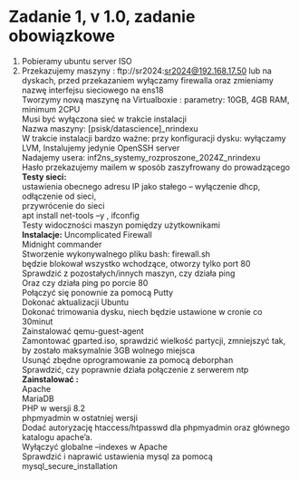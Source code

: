 # Zadanie 1, v 1.0, zadanie obowiązkowe
1. Pobieramy ubuntu server ISO  
2. Przekazujemy maszyny :   ftp://sr2024:sr2024@192.168.17.50 lub na dyskach, przed przekazaniem wyłączamy firewalla  oraz zmieniamy nazwę interfejsu sieciowego na ens18  
Tworzymy nową maszynę na Virtualboxie : parametry: 10GB, 4GB RAM, minimum 2CPU  
Musi być wyłączona sieć w trakcie instalacji  
Nazwa maszyny: [psisk/datascience]_nrindexu  
W trakcie instalacji bardzo ważne: przy konfiguracji dysku: wyłączamy LVM, Instalujemy jedynie OpenSSH server  
Nadajemy usera: inf2ns_systemy_rozproszone_2024Z_nrindexu  
Hasło przekazujemy mailem w sposób zaszyfrowany do prowadzącego  
**Testy sieci:**  
ustawienia obecnego adresu IP jako stałego – wyłączenie dhcp,  
odłączenie od sieci,  
przywrócenie do sieci  
apt install net-tools –y , ifconfig  
Testy widoczności maszyn pomiędzy użytkownikami  
**Instalacje:**
Uncomplicated Firewall  
Midnight commander  
Stworzenie wykonywalnego pliku bash:  firewall.sh  
będzie blokował wszystko wchodzące, otworzy tylko port 80  
Sprawdzić z pozostałych/innych maszyn, czy działa ping  
Oraz czy działa ping po porcie 80  
Połączyć się ponownie za pomocą Putty  
Dokonać aktualizacji Ubuntu  
Dokonać trimowania dysku, niech będzie ustawione w cronie co 30minut  
Zainstalować qemu-guest-agent  
Zamontować gparted.iso, sprawdzić wielkość partycji, zmniejszyć tak, by zostało maksymalnie 3GB wolnego miejsca  
Usunąć zbędne oprogramowanie za pomocą deborphan  
Sprawdzić, czy poprawnie działa połączenie z serwerem ntp  
**Zainstalować :**  
Apache  
MariaDB  
PHP w wersji 8.2  
phpmyadmin w ostatniej wersji  
Dodać autoryzację htaccess/htpasswd dla phpmyadmin oraz głównego katalogu apache’a.  
Wyłączyć globalne –indexes w Apache  
Sprawdzić i naprawić ustawienia mysql za pomocą mysql_secure_installation  
